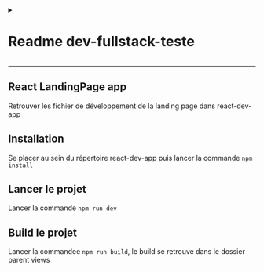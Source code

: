 <details>
  <summary><h1>Readme dev-fullstack-teste</h1></summary>
  <div>
    <h3>Installation</h3>
    <p>Veuillez utiliser la commande <code>make setup</code> pour installer le projet.</p>
    <p>Vous pouvez utiliser la commande <code>make up</code> pour lancer le site.</p>
  </div>
</details>

---

## React LandingPage app

Retrouver les fichier de développement de la landing page dans react-dev-app

## Installation

Se placer au sein du répertoire react-dev-app puis lancer la commande `npm install`

## Lancer le projet

Lancer la commande `npm run dev`

## Build le projet

Lancer la commandee `npm run build`, le build se retrouve dans le dossier parent views
